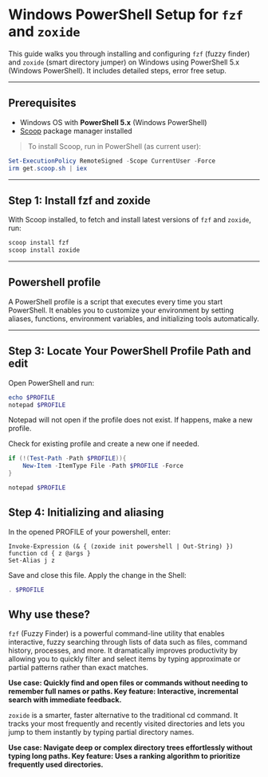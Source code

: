 # Windows PowerShell Setup for `fzf` and `zoxide`

This guide walks you through installing and configuring `fzf` (fuzzy finder) and `zoxide` (smart directory jumper) on Windows using PowerShell 5.x (Windows PowerShell). It includes detailed steps, error free setup.

---

## Prerequisites

- Windows OS with **PowerShell 5.x** (Windows PowerShell)  
- [Scoop](https://scoop.sh/) package manager installed

> To install Scoop, run in PowerShell (as current user):

```powershell
Set-ExecutionPolicy RemoteSigned -Scope CurrentUser -Force
irm get.scoop.sh | iex
```
---

## Step 1: Install fzf and zoxide

With Scoop installed, to fetch and install latest versions of `fzf` and `zoxide`, run:

```powershell
scoop install fzf
scoop install zoxide
```
---

## Powershell profile

A PowerShell profile is a script that executes every time you start PowerShell. It enables you to customize your environment by setting aliases, functions, environment variables, and initializing tools automatically.

---

## Step 3: Locate Your PowerShell Profile Path and edit

Open PowerShell and run:

```powershell
echo $PROFILE
notepad $PROFILE
```

Notepad will not open if the profile does not exist. If happens, make a new profile.

Check for existing profile and create a new one if needed.
```powershell
if (!(Test-Path -Path $PROFILE)){
    New-Item -ItemType File -Path $PROFILE -Force
}

notepad $PROFILE
```

## Step 4: Initializing and aliasing

In the opened PROFILE of your powershell, enter:

```notepad
Invoke-Expression (& { (zoxide init powershell | Out-String) })
function cd { z @args }
Set-Alias j z
```
Save and close this file. Apply the change in the Shell:

```powershell
. $PROFILE
```

## Why use these?

```fzf``` (Fuzzy Finder) is a powerful command-line utility that enables interactive, fuzzy searching through lists of data such as files, command history, processes, and more. It dramatically improves productivity by allowing you to quickly filter and select items by typing approximate or partial patterns rather than exact matches.

**Use case: Quickly find and open files or commands without needing to remember full names or paths.
Key feature: Interactive, incremental search with immediate feedback.**



```zoxide``` is a smarter, faster alternative to the traditional cd command. It tracks your most frequently and recently visited directories and lets you jump to them instantly by typing partial directory names.

**Use case: Navigate deep or complex directory trees effortlessly without typing long paths.
Key feature: Uses a ranking algorithm to prioritize frequently used directories.**

